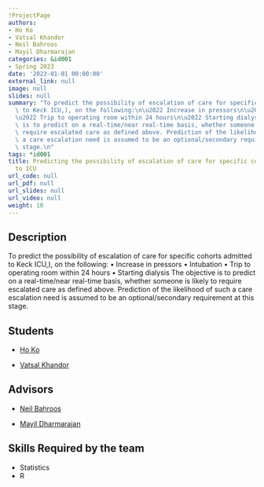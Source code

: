```yaml
---
!ProjectPage
authors:
- Ho Ko
- Vatsal Khandor
- Neil Bahroos
- Mayil Dharmarajan
categories: &id001
- Spring 2023
date: '2023-01-01 00:00:00'
external_link: null
image: null
slides: null
summary: "To predict the possibility of escalation of care for specific cohorts admitted\
  \ to Keck ICU,), on the following:\n\u2022 Increase in pressors\n\u2022 Intubation\n\
  \u2022 Trip to operating room within 24 hours\n\u2022 Starting dialysis\nThe objective\
  \ is to predict on a real-time/near real-time basis, whether someone is likely to\
  \ require escalated care as defined above. Prediction of the likelihood of such\
  \ a care escalation need is assumed to be an optional/secondary requirement at this\
  \ stage.\n"
tags: *id001
title: Predicting the possibility of escalation of care for specific cohorts admitted
  to ICU
url_code: null
url_pdf: null
url_slides: null
url_video: null
weight: 10
---
```

## Description

To predict the possibility of escalation of care for specific cohorts admitted to Keck ICU,), on the following:
• Increase in pressors
• Intubation
• Trip to operating room within 24 hours
• Starting dialysis
The objective is to predict on a real-time/near real-time basis, whether someone is likely to require escalated care as defined above. Prediction of the likelihood of such a care escalation need is assumed to be an optional/secondary requirement at this stage.






## Students

* [Ho Ko](../../../author/ho-ko)

* [Vatsal Khandor](../../../author/vatsal-khandor)

## Advisors

* [Neil Bahroos](../../../author/neil-bahroos)

* [Mayil Dharmarajan](../../../author/mayil-dharmarajan)

## Skills Required by the team


* Statistics
* R